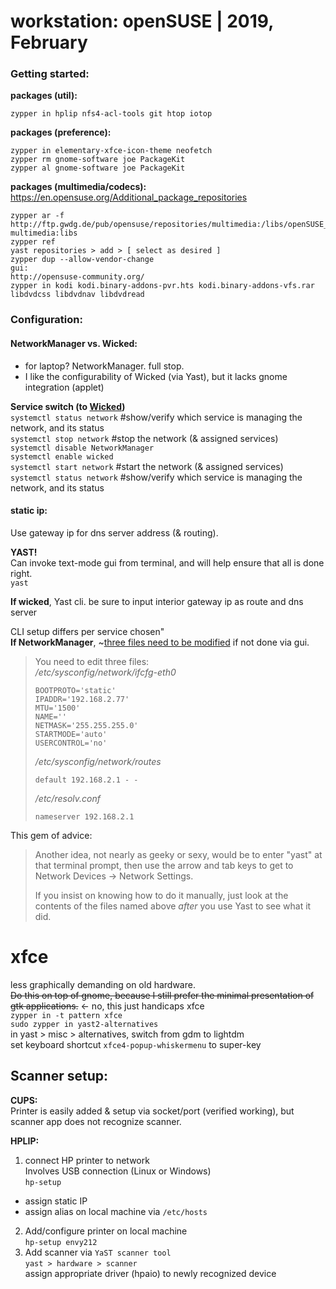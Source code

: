 # workstation: openSUSE | 2019, February

### Getting started:
**packages (util):**  
```
zypper in hplip nfs4-acl-tools git htop iotop
```

**packages (preference):**  
```
zypper in elementary-xfce-icon-theme neofetch
zypper rm gnome-software joe PackageKit
zypper al gnome-software joe PackageKit
```

**packages (multimedia/codecs):**  
https://en.opensuse.org/Additional_package_repositories  
```
zypper ar -f http://ftp.gwdg.de/pub/opensuse/repositories/multimedia:/libs/openSUSE_Tumbleweed/ multimedia:libs
zypper ref
yast repositories > add > [ select as desired ]  
zypper dup --allow-vendor-change
gui:
http://opensuse-community.org/
zypper in kodi kodi.binary-addons-pvr.hts kodi.binary-addons-vfs.rar libdvdcss libdvdnav libdvdread

```
### Configuration:
#### NetworkManager vs. Wicked:  
- for laptop? NetworkManager. full stop.  
- I like the configurability of Wicked (via Yast), but it lacks gnome integration (applet)  
 
**Service switch (to [Wicked])**  
`systemctl status network` #show/verify which service is managing the network, and its status  
`systemctl stop network` #stop the network (& assigned services)  
`systemctl disable NetworkManager`  
`systemctl enable wicked`  
`systemctl start network`  #start the network (& assigned services)  
`systemctl status network`  #show/verify which service is managing the network, and its status  

#### static ip:
Use gateway ip for dns server address (& routing).  

**YAST!**  
Can invoke text-mode gui from terminal, and will help ensure that all is done right.  
`yast`  

**If wicked**, Yast cli. be sure to input interior gateway ip as route and dns server

CLI setup differs per service chosen"  
**If NetworkManager**, ~[three files need to be modified](https://forums.opensuse.org/showthread.php/431523-Configure-Static-Ip-using-the-Terminal?p=2109330#post2109330) if not done via gui.  

> You need to edit three files:  
> _/etc/sysconfig/network/ifcfg-eth0_  
> ``` 
> BOOTPROTO='static'  
> IPADDR='192.168.2.77'  
> MTU='1500'  
> NAME=''  
> NETMASK='255.255.255.0'  
> STARTMODE='auto'  
> USERCONTROL='no'  
> ``` 
> _/etc/sysconfig/network/routes_  
> ``` 
> default 192.168.2.1 - -  
> ```
> _/etc/resolv.conf_  
> ```
> nameserver 192.168.2.1  
> ```

This gem of advice:  
> Another idea, not nearly as geeky or sexy, would be to enter "yast" at that terminal prompt, then use the arrow and tab keys to get to Network Devices -> Network Settings.  
> 
> If you insist on knowing how to do it manually, just look at the contents of the files named above *after* you use Yast to see what it did.  

[Fileshare]: ../html/fileshare.html#acl-setup
[Wicked]: https://doc.opensuse.org/documentation/leap/reference/html/book.opensuse.reference/cha.network.html#sec.network.manconf.using_wicked

# xfce
less graphically demanding on old hardware.  
~~Do this on top of gnome, because I still prefer the minimal presentation of gtk applications.~~ <- no, this just handicaps xfce  
`zypper in -t pattern xfce`  
`sudo zypper in yast2-alternatives`  
in yast > misc > alternatives, switch from gdm to lightdm  
set keyboard shortcut `xfce4-popup-whiskermenu` to super-key  

## Scanner setup:
**CUPS:**  
Printer is easily added & setup via socket/port (verified working), but scanner app does not recognize scanner.

**HPLIP:**  
1. connect HP printer to network  
Involves USB connection (Linux or Windows)  
`hp-setup`
  - assign static IP  
  - assign alias on local machine via `/etc/hosts`  
2. Add/configure printer on local machine  
`hp-setup envy212`  
3. Add scanner via `YaST scanner tool`  
`yast > hardware > scanner`  
assign appropriate driver (hpaio) to newly recognized device

